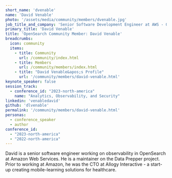 ```yaml
---
short_name: 'dvenable'
name: 'David Venable'
photo: '/assets/media/community/members/dvenable.jpg'
job_title_and_company: 'Senior Software Development Engineer at AWS - OpenSearch'
primary_title: 'David Venable'
title: 'OpenSearch Community Member: David Venable'
breadcrumbs:
  icon: community
  items:
    - title: Community
      url: /community/index.html
    - title: Members
      url: /community/members/index.html
    - title: "David Venable&apos;s Profile"
      url: '/community/members/david-venable.html'
keynote_speaker: false
session_track: 
  - conference_id: "2023-north-america"
    name: "Analytics, Observability, and Security"
linkedin: 'venabledavid'
github: 'dlvenable'
permalink: '/community/members/david-venable.html'
personas:
  - conference_speaker
  - author
conference_id:
  - "2023-north-america"
  - "2022-north-america"
---
```


David is a senior software engineer working on observability in OpenSearch at Amazon Web Services. He is a maintainer on the Data Prepper project. Prior to working at Amazon, he was the CTO at Allogy Interactive - a start-up creating mobile-learning solutions for healthcare.

